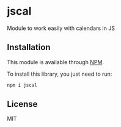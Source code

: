 # jscal
Module to work easily with calendars in JS

## Installation
This module is available through [NPM](https://www.npmjs.com/).

To install this library, you just need to run:
```bash
npm i jscal
```

## License
MIT
